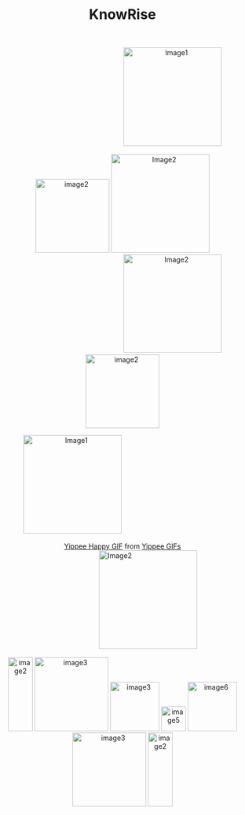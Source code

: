 <h1 align="center"> KnowRise </h1> <br>

<!-- Row 1 with a gap in the side -->
<p align="center">
    <!-- Empty space to create the gap -->
    <span style="display:inline-block; width: 200px;"></span>
    <img alt="Image1" title="Image1" src="https://wallpapers.com/images/hd/aesthetic-single-banana-ca70e4qdhc1z45gy.jpg" width="200">
    <!-- Empty space to create the gap -->
    <span style="display:inline-block; width: 200px;"></span>
</p>

<!-- Row 2 with a gap in the middle -->
<p align="center">
    <img alt="image2" title="image2" src="https://c.stocksy.com/a/JIeA00/z9/2538175.jpg" width="150">
    <img alt="Image2" title="Image2" src="https://th.bing.com/th/id/OIP.n4eE549GEDLSzK--Te_TTAHaEK?rs=1&pid=ImgDetMain" width="200">
    <!-- Empty space to create the gap -->
    <span style="display:inline-block; width: 200px;"></span>
    <img alt="Image2" title="Image2" src="https://th.bing.com/th/id/OIP.n4eE549GEDLSzK--Te_TTAHaEK?rs=1&pid=ImgDetMain" width="200">
    <img alt="image2" title="image2" src="https://c.stocksy.com/a/JIeA00/z9/2538175.jpg" width="150">
</p>

<p align="center">
    <img alt="Image1" title="Image1" src="https://c.stocksy.com/a/JIeA00/z9/2538175.jpg" width="200"> <!-- Ganti src dengan URL gambar yang diinginkan -->
    <!-- Empty space to create the first gap -->
    <span style="display:inline-block; width: 200px;"></span>
    <!-- Empty space to create the second gap -->
    <div style="display: flex; justify-content: center;">
        <div class="tenor-gif-embed" data-postid="1489386840712152603" data-share-method="host" data-aspect-ratio="0.939759" data-width="50%">
            <a href="https://tenor.com/view/yippee-happy-yippee-creature-yippee-meme-yippee-gif-gif-1489386840712152603">Yippee Happy GIF</a> from
            <a href="https://tenor.com/search/yippee-gifs">Yippee GIFs</a>
        </div>
        <script type="text/javascript" async src="https://tenor.com/embed.js"></script>
    </div>
    <span style="display:inline-block; width: 200px;"></span>
    <img alt="Image2" title="Image2" src="https://c.stocksy.com/a/JIeA00/z9/2538175.jpg" width="200"> <!-- Ganti src dengan URL gambar yang diinginkan -->
</p>

<!-- Row 2 with a gap in the middle -->
<p align="center">
    <img alt="image2" title="image2" src="https://c.stocksy.com/a/JIeA00/z9/2538175.jpg" width="50" height="150">
    <img alt="image3" title="image3" src="https://th.bing.com/th/id/OIP.n4eE549GEDLSzK--Te_TTAHaEK?rs=1&pid=ImgDetMain" width="150"> <!-- Ganti src dengan URL gambar yang diinginkan -->
    <img alt="image3" title="image3" src="https://th.bing.com/th/id/OIP.n4eE549GEDLSzK--Te_TTAHaEK?rs=1&pid=ImgDetMain" width="100"> <!-- Ganti src dengan URL gambar yang diinginkan -->
    <img alt="image5" title="image5" src="https://th.bing.com/th/id/OIP.n4eE549GEDLSzK--Te_TTAHaEK?rs=1&pid=ImgDetMain" width="50"> <!-- Ganti src dengan URL gambar yang diinginkan -->
    <img alt="image6" title="image6" src="https://th.bing.com/th/id/OIP.n4eE549GEDLSzK--Te_TTAHaEK?rs=1&pid=ImgDetMain" width="100"> <!-- Ganti src dengan URL gambar yang diinginkan -->
    <img alt="image3" title="image3" src="https://th.bing.com/th/id/OIP.n4eE549GEDLSzK--Te_TTAHaEK?rs=1&pid=ImgDetMain" width="150"> <!-- Ganti src dengan URL gambar yang diinginkan -->
    <img alt="image2" title="image2" src="https://c.stocksy.com/a/JIeA00/z9/2538175.jpg" width="50" height="150">
</p>

<!-- Row 3 with all images -->
<!-- <p align="center">
    <img alt="Image1" title="Image1" src="https://www.hdwallpapers.in/thumbs/2020/single_yellow_banana_in_green_background_hd_banana-t2.jpg" width="200">
    <img alt="Image1" title="Image1" src="https://www.hdwallpapers.in/thumbs/2020/single_yellow_banana_in_green_background_hd_banana-t2.jpg" width="200">
    <img alt="Image1" title="Image1" src="https://www.hdwallpapers.in/thumbs/2020/single_yellow_banana_in_green_background_hd_banana-t2.jpg" width="200">
</p> -->
